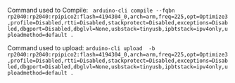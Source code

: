 Command used to Compile: ``` arduino-cli compile --fqbn rp2040:rp2040:rpipico2:flash=4194304_0,arch=arm,freq=225,opt=Optimize3,profile=Disabled,rtti=Disabled,stackprotect=Disabled,exceptions=Disabled,dbgport=Disabled,dbglvl=None,usbstack=tinyusb,ipbtstack=ipv4only,uploadmethod=default .```


Command used to upload: ```arduino-cli upload  -b rp2040:rp2040:rpipico2:flash=4194304_0,arch=arm,freq=225,opt=Optimize3,profile=Disabled,rtti=Disabled,stackprotect=Disabled,exceptions=Disabled,dbgport=Disabled,dbglvl=None,usbstack=tinyusb,ipbtstack=ipv4only,uploadmethod=default . ``` 
